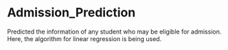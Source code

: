 # Admission_Prediction
Predicted the information of any student who may be eligible for admission. Here, the algorithm for linear regression is being used.
